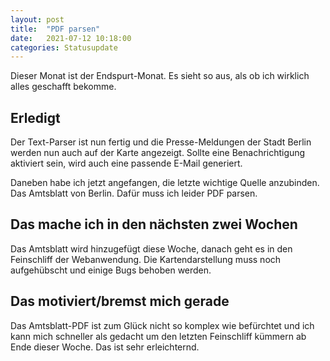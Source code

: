 ```yaml
---
layout: post
title:  "PDF parsen"
date:   2021-07-12 10:18:00
categories: Statusupdate
---
```

Dieser Monat ist der Endspurt-Monat. Es sieht so aus, als ob ich wirklich
alles geschafft bekomme.

## Erledigt

Der Text-Parser ist nun fertig und die Presse-Meldungen der Stadt Berlin werden nun auch auf der Karte angezeigt. Sollte eine Benachrichtigung aktiviert sein,
wird auch eine passende E-Mail generiert.

Daneben habe ich jetzt angefangen, die letzte wichtige Quelle anzubinden. Das Amtsblatt von Berlin. Dafür muss ich leider PDF parsen.

## Das mache ich in den nächsten zwei Wochen

Das Amtsblatt wird hinzugefügt diese Woche, danach geht es in den Feinschliff der Webanwendung. Die Kartendarstellung muss noch aufgehübscht und einige Bugs behoben werden.

## Das motiviert/bremst mich gerade

Das Amtsblatt-PDF ist zum Glück nicht so komplex wie befürchtet und ich kann mich schneller als gedacht um den letzten Feinschliff kümmern ab Ende dieser Woche. Das ist sehr erleichternd.